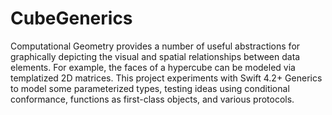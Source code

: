 # CubeGenerics

Computational Geometry provides a number of useful abstractions for graphically
depicting the visual and spatial relationships between data elements.
For example, the faces of a hypercube can be modeled via templatized 2D matrices.
This project experiments with Swift 4.2+ Generics to model some parameterized types,
testing ideas using conditional conformance, functions as first-class objects, and
various protocols.
